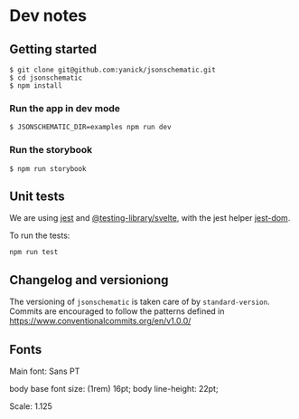 # Dev notes

## Getting started

    $ git clone git@github.com:yanick/jsonschematic.git
    $ cd jsonschematic
    $ npm install

### Run the app in dev mode

    $ JSONSCHEMATIC_DIR=examples npm run dev

### Run the storybook

    $ npm run storybook

## Unit tests

We are using [jest][] and [@testing-library/svelte][], with the 
jest helper [jest-dom][].

To run the tests:

    npm run test

## Changelog and versioniong

The versioning of `jsonschematic` is taken care
of by `standard-version`. Commits are
encouraged to follow the patterns defined in
https://www.conventionalcommits.org/en/v1.0.0/

## Fonts

Main font: Sans PT

body base font size: (1rem) 16pt;
body line-height: 22pt; 

Scale: 1.125

[jest]: https://jestjs.io/
[@testing-library/svelte]: https://testing-library.com
[jest-dom]: https://github.com/testing-library/jest-dom
